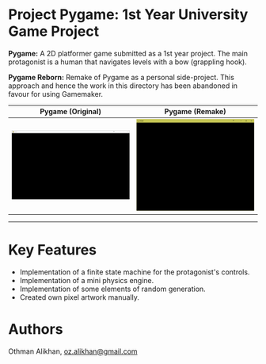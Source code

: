 Project Pygame: 1st Year University Game Project
================================================

**Pygame:** A 2D platformer game submitted as a 1st year project. The main protagonist is a human that navigates levels with a bow (grappling hook). 

**Pygame Reborn:** Remake of Pygame as a personal side-project. This approach and hence the work in this directory has been abandoned in favour for using Gamemaker. 


|          Pygame (Original)      |              Pygame (Remake)            |
:--------------------------------:|:----------------------------------------:
![](pygame/Extra/gameplay.gif)    |  ![](pygame_reborn/extra/gameplay.gif)  |
-----------------------------------------------------------------------------



Key Features
============
- Implementation of a finite state machine for the protagonist's controls.
- Implementation of a mini physics engine.
- Implementation of some elements of random generation.
- Created own pixel artwork manually.


Authors
=======
Othman Alikhan, oz.alikhan@gmail.com
